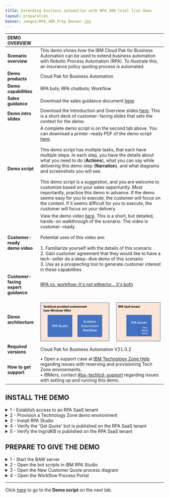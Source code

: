 ```yaml
---
title: Extending business automation with RPA 300-level live demo
layout: preparation
banner: images/RPA_300_Prep_Banner.jpg
---
```


<span id="top"></span>

| DEMO OVERVIEW | |
| :---         | :--- |
| **Scenario overview** | This demo shows how the IBM Cloud Pak for Business Automation can be used to extend business automation with Robotic Process Automation (RPA). To illustrate this, an insurance policy quoting process is automated. |
| **Demo products** | Cloud Pak for Business Automation |
| **Demo capabilities** | RPA bots; RPA chatbots; Workflow |
| **Sales guidance** | Download the sales guidance document <a href="./files/Extending BA with RPA Platinum Demo - Sales guidance.pdf" target="_blank" rel="noreferrer">here</a>. |
| **Demo intro slides** | Download the Introduction and Overview slides <a href="./files/Extending BA with RPA Platinum Demo - Intro deck.pptx" target="_blank" rel="noreferrer">here</a>. This is a short deck of customer-facing slides that sets the context for the demo. |
| **Demo script** | A complete demo script is on the second tab above. You can download a printer-ready PDF of the demo script <a href="./files/300-BA-extending-with-rpa-Demo-Script.pdf" target="_blank" rel="noreferrer">here</a>. <br/><br/>This demo script has multiple tasks, that each have multiple steps. In each step, you have the details about what you need to do (**Actions**), what you can say while delivering this demo step (**Narration**), and what diagrams and screenshots you will see. <br/><br/> This demo script is a suggestion, and you are welcome to customize based on your sales opportunity. Most importantly, practice this demo in advance. If the demo seems easy for you to execute, the customer will focus on the content. If it seems difficult for you to execute, the customer will focus on your delivery. |
| **Customer-ready <br/> demo video** | View the demo video <a href="https://ibm.box.com/s/wnrq16fc5qs2ddpidvg03lpu6271x8du" target="_blank" rel="noreferrer">here</a>. This is a short, but detailed, hands-on walkthrough of the scenario. The video is customer-ready. <br/> <br/> Potential uses of this video are: <br/> <br/> 1. Familiarize yourself with the details of this scenario <br/> 2. Gain customer agreement that they would like to have a tech-seller do a deep-dive demo of this scenario <br/> 3. Use as a prospecting tool to generate customer interest in these capabilities |
| **Customer-facing <br/> expert guidance** | <a href="./files/RPA vs. workflow - Automation Expert Series.pdf" target="_blank" rel="noreferrer">RPA vs. workflow: It's not either/or... it's both</a> |
| **Demo architecture** | <br/> <img src="./images/Demo-Architecture.png" width="500" /> |
| **Required versions** | Cloud Pak for Business Automation V21.0.2 |
| **How to get support** | • Open a support case at <a href="https://techzone.ibm.com/help" target="_blank" rel="noreferrer">IBM Technology Zone Help</a> regarding issues with reserving and provisioning Tech Zone environments.<br/>• IBMers, contact <a href="https://ibm.enterprise.slack.com/archives/C06HT5PHLN9" target="_blank" rel="noreferrer">#ba-techlcd-support</a>  regarding issues with setting up and running this demo. |

## **INSTALL THE DEMO**

<details markdown="1">

<summary>1 - Establish access to an RPA SaaS tenant</summary><br/>

In addition to the Technology Zone provided environment, you will need access to the  <a href="https://app.wdgautomation.com/" target="_blank" rel="noreferrer">IBM RPA SaaS environment</a>. If you are already onboarded to a RPA SaaS tenant, you will need the login information. <br/><br/>

**If you are not already onboarded to a RPA SaaS tenant:**

For **IBMers**, refer to the RPA contact person to establish your RPA account in the cloud tenant.
<br/>

•	Contact your IBM RPA TechSales Geo Lead (refer to the table below) for access to your IBM local IBM RPA tenant.<br/>
•	Once onboarded, you will receive an email with account details and link to complete the onboarding. You will need this information in section 3 - Install RPA Studio, step 5.

| Region | Contact Person | Email |
| :--- | :--- | :--- |
| Business Partners | Burt Hughes | See instructions below. |
| Americas | Ryan Sparks | rmsparks@us.ibm.com |
| EMEA | Jukka Juselius | jukka.juselius@fi.ibm.com |
| AP | Jenny Khuc Mai Thuong | khuc@sg.ibm.com |


For **Business Partners**, request your own RPA Server SaaS tenant for your organization. To submit a request for an IBM server SaaS tenant, provide the following: <br/><br/>
• Company Name and CEID (which can be found in your PartnerWorld profile) <br/>
• Full Name (first and last) of the individual who will be set up as administrator of the account <br/>
• Company email address of the individual listed above (non-company email addresses will be rejected) <br/>
• Data Center choice (choose one: Dallas, Frankfurt, London, Singapore, Sao Paulo) <br/>
• Use the following subject line: **RPA BP Tenant Access Request** <br/>
• Send an email to Burt Hughes (buhughes@us.ibm.com)

<br/>

**[Go to top](#top)**

</details>
<span id="spamID"></span>
<details markdown="1">

<summary>2 - Provision a Technology Zone demo environment</summary><br/>

1. Reserve a Technology Zone demo environment <a href="https://techzone.ibm.com/collection/platinum-demos-extending-business-automation-with-RPA/environments" target="_blank" rel="noreferrer">here</a>.<br/>
2. Wait until your reservation status is **Ready** on the IBM Technology Zone’s **My Library → My Reservations** page. (You can either keep refreshing the My Reservation page or wait for a confirmation email.)<br/><img src="./images/prep-res-status-ready.png" width="300" /><br/>When your reservation is **Ready**, click the reservation tile to view the reservation details.<br/>
3. On the reservation details page, scroll down and click to open the RPA **VM Remote Console**. It is the link on the right. <br/>  <br/> <inline-notification text="Use the RPA VM Remote Console to setup and run the entire demo."></inline-notification> <br/><img src="./images/prep-rpa-remote-console.png" width="500" />
4. The console will open. Click **Full screen**.<br/><img src="./images/prep-click-full-screen.png" width="500" /> <br/>
5. Click inside the window to bring up the log in screen. Type the password '**il0vedem0s**' (those are zeros in the password). <br/><img src="./images/prep-administator-login.png" width="500" /> <br/> <inline-notification text="The first time you access the VM, you will be presented with the network option below. It is imperative to select <strong>YES</strong>. (Otherwise, the VM will not be properly configured for this demo.)"></inline-notification> <br/><img src="./images/prep-networks-yes.png" width="300" /> <br/>
6. (**Optional**) Right-click on the Windows desktop and select <strong>Display settings</strong>. Adjust the display resolution to best fit your desktop.<br/><img src="./images/prep-display-settings.png" width="300" />

<br/>

**[Go to top](#top)**

</details>
<span id="spamID"></span>
<details markdown="1">

<summary>3 - Install RPA Studio</summary><br/>

1. Open the RPA **VM Remote Console** (if it is not already open). Use the links on the reservation page. Open the link on the right. Then click to open the console in **Full screen**.<br/><img src="./images/prep-console-full-screen.png" width="500" /><br/>
2. Using File Explorer, navigate to **This PC** (1). Right click to bring up the menu, and select **Properties** (2). Click **Rename this PC** (3).<br/><img src="./images/5-This-PC-properties.png" width="500" /><br/> <inline-notification text="Log in if needed using the <strong>RPA VM Remote Desktop (RDP)</strong> password on your reservation details page."></inline-notification>
3. Enter a new computer name, which needs to be unique to your SaaS RPA tenant. Use **'WIN–your initials–your postal code'** (1). Click **Next** (2).<br/> <img src="./images/rename-your-pc.png" width="500" /> <br/>
4. Restart the VM.<br/><br/>

**Next, download, install, and log in to RPA Studio.**<br/><br/>
5. Open Chrome within the VM. Use the link provided in your RPA tenant email from section 1 to log in to the RPA cloud tenant and download the RPA Studio installer. Have your server and license information available to enter in these steps.<br/><br/>
6. Using Chrome, go to your RPA tenant server login page. <br/> <img src="./images/5.Login-RPA.png" width="800" /><br/>
7. From the server home page, click the **“i”** (top right) and then **Download Installer**. <br/> <img src="./images/6.Download-Setup.exe.png" width="800" /><br/>
8. Using File Explorer, navigate to **Setup.exe**. Then, right click and select **Run as Administrator**. <br/> <img src="./images/7.Run-setup.png" width="800" /><br/>
9. Click **Next**. <br/> <img src="./images/8.Setup-wizard1.png" width="500" /><br/>
10. Click **Next**. <br/> <img src="./images/9.Setup-wizard2.png" width="500" /><br/>
11. Accept the terms, and click **Next**. <br/> <img src="./images/10.Setup-wizard3.png" width="500" /><br/>
12. Select **Complete Install**. <br/> <img src="./images/11.Setup-wizard4.png" width="500" /><br/>
13. Click **Next** to begin the install. <br/> <img src="./images/12.Setup-wizard5.png" width="500" /><br/>
14. Click **Next** (No proxy configuration is needed so leave the box unchecked). <br/> <img src="./images/13.Setup-wizard6.png" width="500" /><br/>
15. Enter the license information, which should have been provided to you by your RPA SaaS administrator. <br/> <img src="./images/prep-image3.18.png" width="500" /><br/>
16. Wait for the install to complete. <br/> <img src="./images/15.Setup-wizard8.png" width="500" /><br/>
17. Exit the installer. If necessary, the VM will restart. <br/> <img src="./images/16.Setup-wizard9.png" width="500" /><br/>
18. Note that the desktop icons for RPA Studio will be created. <br/> <img src="./images/17.Desktop-icons.png" width="100" /><br/>
19. Open RPA Studio.<br/><img src="./images/18.RPA-Service1.png" width="500" /><br/> <inline-notification text="The <strong>IBM Robotic Process Automation Agent</strong> Windows service is set to 'delayed start,' and you must wait for it to be started. You can see it in the system tray or in the Windows services list. "></inline-notification> <br/><img src="./images/19.RPA-Service2.png" width="800" /><br/>
20. Log in to IBM RPA. To log in, first fill in your **User Name** and click **Login**. Then the interface will let you input your password. <br/><img src="./images/21.Login-to-RPA.png" width="800" /><br/>

**[Go to top](#top)**

</details>
<span id="spamID"></span>
<details markdown="1">

<summary>4 - Verify the 'Get Quote' bot is published on the RPA SaaS tenant</summary><br/>

1. Log in to your RPA SaaS tenant. <br/> <img src="./images/login-rpa-saas.png" width="800" /> <br/>
2. Click **Scripts** in the side menu. <br/> <img src="./images/prep-image4.2.png" width="800" /> <br/>
3. Initiate a search by clicking the **Search** icon. <br/> <img src="./images/search-scripts1.png" width="800" /> <br/>
4. Enter **GetQuoteFCQS** in the search field and ensure the **GetQuoteFCQS** bot script appears. <br/> <img src="./images/prep-image4.4.png" width="800" /><inline-notification text="If <strong>'GetQuoteFCQS'</strong> does not appear, continue with these steps:"></inline-notification>
5. Click the desktop icon to open IBM RPA Studio and log in. <br/><br/>
6. Click the **Open** button on the menu ribbon.<inline-notification text="Click the word <strong>Open</strong>, not the down arrow. We are opening the scripts locally, not from the repository. "></inline-notification><br/><img src="./images/31.Open-WAL1.png" width="800" /><br/>
6. Select the **Get Quote.wal** file (located in c:\WDG\WAL), and click **Open**. <br/> <br/><img src="./images/32.Open-WAL2.png" width="800" /> <br/>
7. Click the **Publish** button on the menu ribbon. <br/> <img src="./images/publish-bot1.png" width="800" /> <br/>
8. Enter the following fields: <br/>
•	Name: **GetQuoteFCQS** (1)<br/>
•	Description: **RPA demo** (2)<br/>
•	Set as production: toggle to **true** (3)<br/>

  Then click **Publish** (4). <br/><img src="./images/rpa-prep-publish-bot2.png" width="800" /><br/>

**[Go to top](#top)**

</details>
<span id="spamID"></span>
<details markdown="1">

<summary>5 - Verify the IngridKB is published on the RPA SaaS tenant</summary><br/>
<inline-notification text="First check if <strong>IngridKB</strong> is already published."></inline-notification>

1. Log in to your RPA SaaS tenant. <br/> <img src="./images/login-rpa-saas.png" width="800" /> <br/>
2. Click **Machine Learning** in the side menu. <br/> <img src="./images/verify-ingrid-machine-learning.png" width="800" /> <br/>
3. Initiate a search by clicking on the **Search** icon.<br/> <img src="./images/verify-ingrid-search-icon.png" width="800" /> <br/>
4. Enter **'IngridKB'** in the search field (1) and ensure **IngridKB** appears in the results (2). <br/> <img src="./images/verify-ingrid-search-results.png" width="800" /><inline-notification text="If <strong>IngridKB</strong> does not appear, continue with these steps."></inline-notification>
5. Download the IngridKB export file <a href="https://raw.githubusercontent.com/ibm-garage-tsa/platinum-demos/master/src/pages/300-business-automation-extending-ba-with-rpa/IngridKB.xlsx" target="_blank" rel="noreferrer">here</a>.<br/>
6. Click the desktop icon to open **IBM RPA Studio** and log in.<br/>
7. In the menu bar on the header, select the **Tools** tab.<br/> <img src="./images/prep-3-9-tools-tab.png" width="800" /><br/>
8. Click the **Machine Learning Model Builder** button.<br/> <img src="./images/prep-3-10-button.png" width="800" /><br/>
9. Complete the **Machine Learning Model Builder** form with the following information:<br/>
• In the **Name** field, type **IngridKB** (1).<br/>
• In the **Culture** field, select **English** (2).<br/>
• In the **Algorithm** field, select **Knowledge Base V2** (3).<br/>
• In the **Options** field, select **Use synonyms** (4).<br/>
• In the **File** field, select the IngridKB export file in XLSX format (5).<br/>
• Enable the **Set as production** option (6). <br/><br/>
Click **Save** (7).
<br/> <img src="./images/prep-complete-machine-learning-form.png" width="800" />

<br/>

**[Go to top](#top)**

</details>

## **PREPARE TO GIVE THE DEMO**

<span id="place2"></span>
<span id="spamID"></span>
<details markdown="1">

<summary>1 - Start the BAW server</summary><br/>

1. Open the BAW **VM Remote Console**. Use the links on the reservation page. Open the link on the left. Then click to open the console in **Full screen**. <br/><img src="./images/baw-vm-remote-console.png" width="500" /><br/>
2. Click the red **Ctrl+Alt+Del** button. <br/><img src="./images/button.png" width="300" /><br/>
3. Log in to the Administrator account using the password **IBMPlatinumDem0s!** (that is a "zero" in 'Dem0s'). <br/><br/>
4. The command window will appear automatically. (You will need to wait 5-10 minutes after the commands execute for the BAW server to be fully started.) <br/><img src="./images/command-window.png" width="500" /><br/>
5. You can now close the BAW console. The subsequent steps will be performed using the RPA VM console. <br/>

<br/>

**[Go to top](#top)**

</details>
<span id="spamID"></span>
<details markdown="1">

<summary>2 - Open the bot scripts in IBM RPA Studio</summary><br/>

1. Open the RPA **VM Remote Console** (if it is not already open). Use the links on the reservation page. Open the link on the right. Then click to open the console in **Full screen**.<br/><img src="./images/prep-console-full-screen.png" width="500" /><br/>
2. Click the desktop icon to open IBM RPA Bot Studio.<br/><br/>
3. Use the **Open** button on the menu ribbon to open the scripts.<br/><inline-notification text="Click on the word <strong>Open</strong>, not the down arrow. We are opening the scripts locally, not from the repository."></inline-notification><br/><img src="./images/31.Open-WAL1.png" width="800" /><br/>
4. Click the **Open** button (1) in the menu ribbon. Navigate to and select the **Get Quote.wal** file (2). <br/> <img src="./images/bot-script-get-quote.png" width="800" /> <br/>
5. Click the **GetQuote** routine (this action doesn't change anything functionally, but will look best during the demo). <br/> <img src="./images/33.Open-WAL3.png" width="800" /> <br/>
6. Click the **Open** button (1) in the menu ribbon, and select the **Insurance Ingrid.wal** file (2). <br/> <img src="./images/bot-script-insurance-ingrid.png" width="800" />

<br/>

**[Go to top](#top)**

</details>
<span id="spamID"></span>
<details markdown="1">

<summary>3 - Open the New Customer Quote process diagram</summary><br/>

1. First, use Firefox to open **Workflow Center**. In the Firefox bookmarks bar, open **BAW** -> **Workflow Center - Solutions**. <br/><inline-notification text="Using separate browsers for Workflow vs. Portal prevents the logins from colliding with each other. "></inline-notification> <br/><img src="./images/Process-diagram1.png" width="800" /> <br/>
2. Log in to Workflow Center using **admin/admin**. <br/> <img src="./images/Process-diagram2.png" width="800" /> <br/>
3. Under **Start Building**, **Process Apps**, click **View all**. <br/> <img src="./images/Process-diagram3.png" width="800" /> <br/>
4. Open the **New Insurance Quote** process app. <br/> <img src="./images/Process-diagram4.png" width="800" /> <br/>
5. Open the **New Insurance Quote** process definition. <br/> <img src="./images/Process-diagram5.png" width="800" /> <br/>
6. The **New Customer Quote** process definition is now open. <br/> <img src="./images/Process-diagram6.png" width="800" />

<br/>

**[Go to top](#top)**

</details>
<span id="spamID"></span>
<details markdown="1">

<summary>4 - Open the Workflow Process Portal</summary><br/>

1. Use Chrome to open **Process Portal**. In the Chrome bookmarks bar, open **BAW** -> **Process Portal**. <br/><inline-notification text="Using separate browsers for Workflow Center vs. Portal prevents the logins from colliding with each other."></inline-notification><br/><img src="./images/Process-portal1.png" width="800" /> <br/>
2. Leave the page open to the Process Portal login screen. The **username** is **customerService** and the **password** is **password**. You are now ready to show the demo. <br/> <img src="./images/Process-portal2.png" width="800" /><br/>

**[Go to top](#top)**

</details>

***

Click [here](demo-script) to go to the **Demo script** on the next tab.